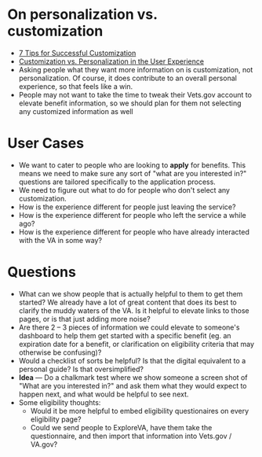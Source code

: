 # On personalization vs. customization

* [7 Tips for Successful Customization](https://www.nngroup.com/articles/customization/?lm=customization-personalization&pt=article)
* [Customization vs. Personalization in the User Experience](https://www.nngroup.com/articles/customization-personalization/)
* Asking people what they want more information on is customization, not personalization. Of course, it does contribute to an overall personal experience, so that feels like a win.
* People may not want to take the time to tweak their Vets.gov account to elevate benefit information, so we should plan for them not selecting any customized information as well

# User Cases

* We want to cater to people who are looking to **apply** for benefits. This means we need to make sure any sort of "what are you interested in?" questions are tailored specifically to the application process.
* We need to figure out what to do for people who don't select any customization.
* How is the experience different for people just leaving the service?
* How is the experience different for people who left the service a while ago?
* How is the experience different for people who have already interacted with the VA in some way?

# Questions

* What can we show people that is actually helpful to them to get them started? We already have a lot of great content that does its best to clarify the muddy waters of the VA. Is it helpful to elevate links to those pages, or is that just adding more noise?
* Are there 2 – 3 pieces of information we could elevate to someone's dashboard to help them get started with a specific benefit (eg. an expiration date for a benefit, or clarification on eligibility criteria that may otherwise be confusing)?
* Would a checklist of sorts be helpful? Is that the digital equivalent to a personal guide? Is that oversimplified?
* **Idea** — Do a chalkmark test where we show someone a screen shot of "What are you interested in?" and ask them what they would expect to happen next, and what would be helpful to see next.
* Some eligibility thoughts:
  * Would it be more helpful to embed eligibility questionaires on every eligibility page?
  * Could we send people to ExploreVA, have them take the questionnaire, and then import that information into Vets.gov / VA.gov?

#

